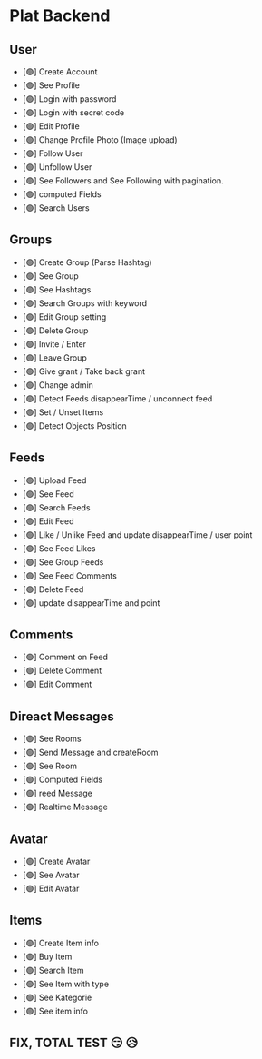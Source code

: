 # Plat Backend #

## User
- [🟢] Create Account
- [🟢] See Profile
- [🟢] Login with password
- [🟢] Login with secret code
- [🟢] Edit Profile
- [🟢] Change Profile Photo (Image upload)
- [🟢] Follow User
- [🟢] Unfollow User
- [🟢] See Followers and See Following with pagination.
- [🟢] computed Fields
- [🟢] Search Users


## Groups
- [🟢] Create Group (Parse Hashtag)
- [🟢] See Group
- [🟢] See Hashtags
- [🟢] Search Groups with keyword
- [🟢] Edit Group setting
- [🟢] Delete Group 
- [🟢] Invite / Enter  
- [🟢] Leave Group 
- [🟢] Give grant / Take back grant
- [🟢] Change admin
- [🟢] Detect Feeds disappearTime / unconnect feed
- [🟢] Set / Unset Items 
- [🟢] Detect Objects Position


## Feeds
- [🟢] Upload Feed
- [🟢] See Feed
- [🟢] Search Feeds
- [🟢] Edit Feed
- [🟢] Like / Unlike Feed and update disappearTime / user point
- [🟢] See Feed Likes
- [🟢] See Group Feeds
- [🟢] See Feed Comments
- [🟢] Delete Feed
- [🟢] update disappearTime and point


## Comments
- [🟢] Comment on Feed
- [🟢] Delete Comment
- [🟢] Edit Comment


## Direact Messages
- [🟢] See Rooms
- [🟢] Send Message and createRoom
- [🟢] See Room
- [🟢] Computed Fields
- [🟢] reed Message
- [🟢] Realtime Message


## Avatar
- [🟢] Create Avatar 
- [🟢] See Avatar 
- [🟢] Edit Avatar


## Items
- [🟢] Create Item info
- [🟢] Buy Item
- [🟢] Search Item
- [🟢] See Item with type
- [🟢] See Kategorie
- [🟢] See item info 

## FIX, TOTAL TEST 😏      😥